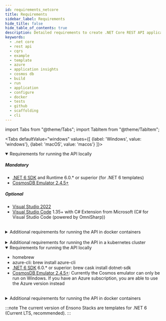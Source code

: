 ```yaml
---
id: requirements_netcore
title: Requirements
sidebar_label: Requirements
hide_title: false
hide_table_of_contents: true
description: Detailed requirements to create .NET Core REST API application from a template
keywords:
  - .net core
  - rest api
  - cqrs
  - example
  - template
  - azure
  - application insights
  - cosmos db
  - build
  - run
  - application
  - configure
  - docker
  - tests
  - github
  - scaffolding
  - cli
---
```


import Tabs from "@theme/Tabs";
import TabItem from "@theme/TabItem";

<Tabs
defaultValue="windows"
values={[
{label: 'Windows', value: 'windows'},
{label: 'macOS', value: 'macos'}
]}>
<TabItem value="windows">
    <details open>
        <summary>Requirements for running the API locally</summary>
        <div>
            <h5>Mandatory</h5>
            <ul>
                <li><a href="https://dotnet.microsoft.com/en-us/download/dotnet/6.0">.NET 6 SDK</a> and Runtime 6.0.* or superior (for .NET 6 templates)</li>
                <li><a href="https://aka.ms/cosmosdb-emulator">CosmosDB Emulator 2.4.5+</a></li>
            </ul>
            <h5>Optional</h5>
            <ul>
				<li><a href="https://visualstudio.microsoft.com/vs/">Visual Studio 2022</a></li>
                <li><a href="https://code.visualstudio.com/">Visual Studio Code</a> 1.35+ with C# Extension from Microsoft (C# for Visual Studio Code (powered by OmniSharp))</li>
            </ul>
        </div>
    </details>
    <br />
    <details>
        <summary>Additional requirements for running the API in docker containers</summary>
        <div>
            <h5>Mandatory</h5>
            <ul>
                <li>
                    <a href="https://desktop.docker.com/win/stable/Docker%20Desktop%20Installer.exe">Docker Desktop(for Windows)</a>: Version 2.1.0.1 (37199) or superior
                    <ul>
                        <li>
                            Enable:
                            <ul>
                                <li>Kubernetes 1.14+</li>
                                <li>Linux container (Not windows containers)</li>
                            </ul>
                        </li>
                        <li>Docker Engine 19.03.1+ (provided with docker)</li>
                        <li>
                            WSL (Windows Subsystem for Linux: recommended v1, v2 is still in preview and has not been tested) (provided with docker)
                            <ul>
                                <li>For running build, test and deployment scripts targeting Linux environment</li>
                            </ul>
                        </li>
                        <li>
                            kubectl v1.14+ (provided with docker)
                            <ul>
                                <li>Also <a
                                        href="https://kubernetes.io/docs/tasks/tools/install-kubectl/#install-kubectl-on-windows">downloaded
                                        from k8s.io</a></li>
                            </ul>
                        </li>
                    </ul>
                </li>
            </ul>
        </div>
    </details>
    <br />
    <details>
        <summary>Additional requirements for running the API in a kubernetes cluster</summary>
        <div>
            <ul>
                <li>
                    NGINX ingress controller
                    <ul>
                        <li>Install the ingress controller in you local cluster.</li>
                        <li>Make sure you follow the process for Bare Metal deployment described <a href="https://kubernetes.github.io/ingress-nginx/deploy/">here</a>.</li>
                    </ul>
                </li>
            </ul>
        </div>
    </details>
</TabItem>
<TabItem value="macos">
    <details open>
        <summary>Requirements for running the API locally</summary>
        <div>
            <ul>
                <li>homebrew</li>
                <li>azure-cli: brew install azure-cli</li>
                <li><a href="https://dotnet.microsoft.com/en-us/download/dotnet/6.0">.NET 6 SDK</a> 6.0.* or superior: brew cask install dotnet-sdk</li>
                <li>
                    <a href="https://aka.ms/cosmosdb-emulator">CosmosDB Emulator 2.4.5+</a>: Currently the Cosmos emulator can only be run on Windows. If you have an Azure subscription, you are able to use the Azure version instead
                </li>
            </ul>
        </div>
    </details>
    <br />
    <details>
        <summary>Additional requirements for running the API in docker containers</summary>
        <div>
            <ul>
                <li><a href="https://desktop.docker.com/mac/stable/Docker.dmg">Docker Desktop for Mac</a></li>
                <li>kubectl: docker run --name kubectl bitnami/kubectl:latest</li>
            </ul>
        </div>
    </details>
</TabItem>
</Tabs>

:::note
The current version of Ensono Stacks are templates for .NET 6 (Current LTS, recommended).
:::
